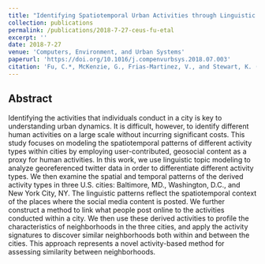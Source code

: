 ```yaml
---
title: "Identifying Spatiotemporal Urban Activities through Linguistic Signatures"
collection: publications
permalink: /publications/2018-7-27-ceus-fu-etal
excerpt: ''
date: 2018-7-27
venue: 'Computers, Environment, and Urban Systems'
paperurl: 'https://doi.org/10.1016/j.compenvurbsys.2018.07.003'
citation: 'Fu, C.*, McKenzie, G., Frias-Martinez, V., and Stewart, K. (2018). Identifying Spatiotemporal Urban Activities through Linguistic Signatures. Computers, Environment, and Urban Systems. 72. 25-37.'
---
```


## Abstract

Identifying the activities that individuals conduct in a city is key to understanding urban dynamics. It is difficult, however, to identify different human activities on a large scale without incurring significant costs. This study focuses on modeling the spatiotemporal patterns of different activity types within cities by employing user-contributed, geosocial content as a proxy for human activities. In this work, we use linguistic topic modeling to analyze georeferenced twitter data in order to differentiate different activity types. We then examine the spatial and temporal patterns of the derived activity types in three U.S. cities: Baltimore, MD., Washington, D.C., and New York City, NY. The linguistic patterns reflect the spatiotemporal context of the places where the social media content is posted. We further construct a method to link what people post online to the activities conducted within a city. We then use these derived activities to profile the characteristics of neighborhoods in the three cities, and apply the activity signatures to discover similar neighborhoods both within and between the cities. This approach represents a novel activity-based method for assessing similarity between neighborhoods.
